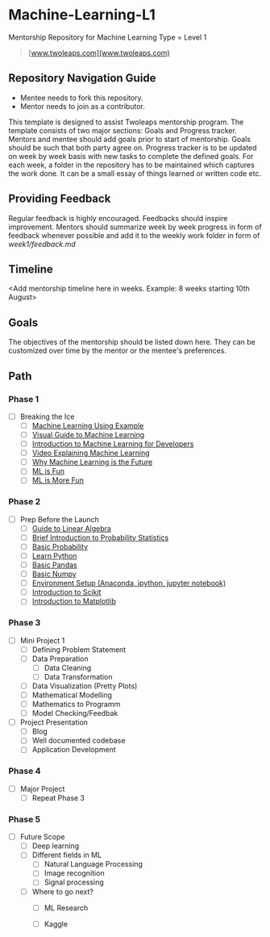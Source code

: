 # Machine-Learning-L1
Mentorship Repository for Machine Learning Type = Level 1
> [www.twoleaps.com](www.twoleaps.com)

## Repository Navigation Guide
* Mentee needs to fork this repository.
* Mentor needs to join as a contributor.

This template is designed to assist Twoleaps mentorship program. The template consists of two 
major sections: Goals and Progress tracker. Mentors and mentee should add goals prior to start of 
mentorship. Goals should be such that both party agree on. Progress tracker is to be updated on week
by week basis with new tasks to complete the defined goals. For each week, a folder in the repository
has to be maintained which captures the work done. It can be a small essay of things learned or written
code etc.

## Providing Feedback

Regular feedback is highly encouraged. Feedbacks should inspire improvement. Mentors should summarize week by week progress in form of feedback whenever possible and add it to the weekly work folder in form of *week1/feedback.md*

## Timeline

<Add mentorship timeline here in weeks. Example: 8 weeks starting 10th August>


## Goals
The objectives of the mentorship should be listed down here. They can be customized over time by the mentor
or the mentee's preferences.

## Path

### Phase 1
- [ ] Breaking the Ice
    - [ ] [Machine Learning Using Example](https://www.toptal.com/machine-learning/machine-learning-theory-an-introductory-primer)
    - [ ] [Visual Guide to Machine Learning](http://www.r2d3.us/visual-intro-to-machine-learning-part-1/)
    - [ ] [Introduction to Machine Learning for Developers](https://blog.algorithmia.com/introduction-machine-learning-developers/)
    - [ ] [Video Explaining Machine Learning](https://www.youtube.com/watch?v=elojMnjn4kk)
    - [ ] [Why Machine Learning is the Future](https://www.youtube.com/watch?v=5cFUZ03Sbhc)
    - [ ] [ML is Fun](https://medium.com/@ageitgey/machine-learning-is-fun-80ea3ec3c471#.37ue6caww)
    - [ ] [ML is More Fun](https://triskell.github.io/2016/10/23/What-is-Machine-Learning.html)
    
### Phase 2
- [ ] Prep Before the Launch
    - [ ] [Guide to Linear Algebra](https://betterexplained.com/articles/linear-algebra-guide/)
    - [ ] [Brief Introduction to Probability Statistics](https://betterexplained.com/articles/a-brief-introduction-to-probability-statistics/)
    - [ ] [Basic Probability](https://www.youtube.com/watch?v=cM0f_03r_MY)
    - [ ] [Learn Python](https://www.python.org/)
    - [ ] [Basic Pandas](https://pandas.pydata.org/pandas-docs/stable/10min.html)
    - [ ] [Basic Numpy](http://cs231n.github.io/python-numpy-tutorial/#numpy)
    - [ ] [Environment Setup (Anaconda, ipython, jupyter notebook)](http://jupyter.readthedocs.io/en/latest/install.html)
    - [ ] [Introduction to Scikit](http://scikit-learn.org/stable/tutorial/basic/tutorial.html)
    - [ ] [Introduction to Matplotlib](https://matplotlib.org/tutorials/index.html)

### Phase 3 
- [ ] Mini Project 1
   - [ ] Defining Problem Statement
   - [ ] Data Preparation
      - [ ] Data Cleaning
      - [ ] Data Transformation
   - [ ] Data Visualization (Pretty Plots)
   - [ ] Mathematical Modelling
   - [ ] Mathematics to Programm
   - [ ] Model Checking/Feedbak
  
- [ ] Project Presentation
   - [ ] Blog
   - [ ] Well documented codebase
   - [ ] Application Development

### Phase 4
- [ ] Major Project
   - [ ] Repeat Phase 3

### Phase 5
- [ ] Future Scope 
   - [ ] Deep learning
   - [ ] Different fields in ML
       - [ ] Natural Language Processing
       - [ ] Image recognition
       - [ ] Signal processing
   - [ ] Where to go next?
       - [ ] ML Research
       - [ ] Kaggle


